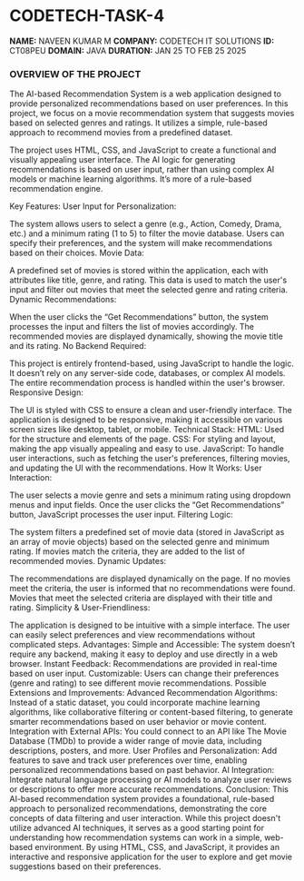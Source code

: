 # CODETECH-TASK-4
**NAME:** NAVEEN KUMAR M
**COMPANY:** CODETECH IT SOLUTIONS
**ID:** CT08PEU
**DOMAIN:** JAVA
**DURATION:** JAN 25 TO FEB 25 2025


###  OVERVIEW OF THE PROJECT 

The AI-based Recommendation System is a web application designed to provide personalized recommendations based on user preferences. In this project, we focus on a movie recommendation system that suggests movies based on selected genres and ratings. It utilizes a simple, rule-based approach to recommend movies from a predefined dataset.

The project uses HTML, CSS, and JavaScript to create a functional and visually appealing user interface. The AI logic for generating recommendations is based on user input, rather than using complex AI models or machine learning algorithms. It’s more of a rule-based recommendation engine.

Key Features:
User Input for Personalization:

The system allows users to select a genre (e.g., Action, Comedy, Drama, etc.) and a minimum rating (1 to 5) to filter the movie database.
Users can specify their preferences, and the system will make recommendations based on their choices.
Movie Data:

A predefined set of movies is stored within the application, each with attributes like title, genre, and rating.
This data is used to match the user's input and filter out movies that meet the selected genre and rating criteria.
Dynamic Recommendations:

When the user clicks the “Get Recommendations” button, the system processes the input and filters the list of movies accordingly.
The recommended movies are displayed dynamically, showing the movie title and its rating.
No Backend Required:

This project is entirely frontend-based, using JavaScript to handle the logic. It doesn’t rely on any server-side code, databases, or complex AI models. The entire recommendation process is handled within the user's browser.
Responsive Design:

The UI is styled with CSS to ensure a clean and user-friendly interface. The application is designed to be responsive, making it accessible on various screen sizes like desktop, tablet, or mobile.
Technical Stack:
HTML: Used for the structure and elements of the page.
CSS: For styling and layout, making the app visually appealing and easy to use.
JavaScript: To handle user interactions, such as fetching the user's preferences, filtering movies, and updating the UI with the recommendations.
How It Works:
User Interaction:

The user selects a movie genre and sets a minimum rating using dropdown menus and input fields.
Once the user clicks the “Get Recommendations” button, JavaScript processes the user input.
Filtering Logic:

The system filters a predefined set of movie data (stored in JavaScript as an array of movie objects) based on the selected genre and minimum rating.
If movies match the criteria, they are added to the list of recommended movies.
Dynamic Updates:

The recommendations are displayed dynamically on the page. If no movies meet the criteria, the user is informed that no recommendations were found.
Movies that meet the selected criteria are displayed with their title and rating.
Simplicity & User-Friendliness:

The application is designed to be intuitive with a simple interface. The user can easily select preferences and view recommendations without complicated steps.
Advantages:
Simple and Accessible: The system doesn’t require any backend, making it easy to deploy and use directly in a web browser.
Instant Feedback: Recommendations are provided in real-time based on user input.
Customizable: Users can change their preferences (genre and rating) to see different movie recommendations.
Possible Extensions and Improvements:
Advanced Recommendation Algorithms: Instead of a static dataset, you could incorporate machine learning algorithms, like collaborative filtering or content-based filtering, to generate smarter recommendations based on user behavior or movie content.
Integration with External APIs: You could connect to an API like The Movie Database (TMDb) to provide a wider range of movie data, including descriptions, posters, and more.
User Profiles and Personalization: Add features to save and track user preferences over time, enabling personalized recommendations based on past behavior.
AI Integration: Integrate natural language processing or AI models to analyze user reviews or descriptions to offer more accurate recommendations.
Conclusion:
This AI-based recommendation system provides a foundational, rule-based approach to personalized recommendations, demonstrating the core concepts of data filtering and user interaction. While this project doesn't utilize advanced AI techniques, it serves as a good starting point for understanding how recommendation systems can work in a simple, web-based environment. By using HTML, CSS, and JavaScript, it provides an interactive and responsive application for the user to explore and get movie suggestions based on their preferences.
